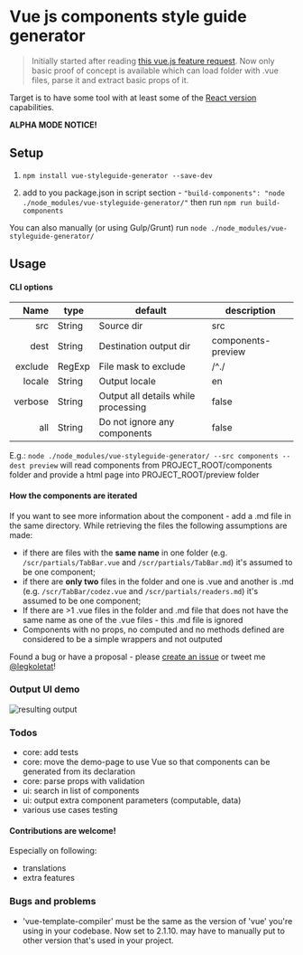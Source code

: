 # Vue js components style guide generator

> Initially started after reading [this vue.js feature request](https://github.com/vuejs/vue-requests/issues/17).
Now only basic proof of concept is available which can load folder with .vue files, parse it and extract basic props of it.

Target is to have some tool with at least some of the [React version](https://github.com/styleguidist/react-styleguidist) capabilities.

**ALPHA MODE NOTICE!**

## Setup

  1. ```npm install vue-styleguide-generator --save-dev```

  2. add to you package.json in script section - ```"build-components": "node ./node_modules/vue-styleguide-generator/"``` then run ```npm run build-components```

  You can also manually (or using Gulp/Grunt) run ```node ./node_modules/vue-styleguide-generator/```

## Usage

#### CLI options

| Name | type | default | description |
| ---: | ---- |  ------ |------------ |
| src  | String|Source dir|src|
| dest | String|Destination output dir| components-preview|
|exclude| RegExp|File mask to exclude |/^\./|
|locale|String|Output locale|en|
|verbose| String|Output all details while processing| false|
|all| String|Do not ignore any components| false|

 E.g.: ```node ./node_modules/vue-styleguide-generator/ --src components --dest preview``` will read components from PROJECT_ROOT/components folder and provide a html page into PROJECT_ROOT/preview folder


#### How the components are iterated

 If you want to see more information about the component - add a .md file in the same directory.
 While retrieving the files the following assumptions are made:
  - if there are files with the **same name** in one folder (e.g. ```/scr/partials/TabBar.vue``` and ```/scr/partials/TabBar.md```) it's assumed to be one component;
  - if there are **only two** files in the folder and one is .vue and another is .md (e.g. ```/scr/TabBar/codez.vue``` and ```/scr/partials/readers.md```)  it's assumed to be one component;
  - If there are >1 .vue files in the folder and .md file that does not have the same name as one of the .vue files - this .md file is ignored
  - Components with no props, no computed and no methods defined are considered to be a simple wrappers and not outputed


  Found a bug or have a proposal - please [create an issue](https://github.com/shershen08/vue-styleguide-generator/issueshttps://github.com/shershen08/vue-styleguide-generator/issues) or tweet me [@legkoletat](https://twitter.com/legkoletat)!

### Output UI demo

 ![resulting output](https://raw.githubusercontent.com/shershen08/vue-styleguide-generator/master/demo-output.jpg)

### Todos

- core: add tests
- core: move the demo-page to use Vue so that components can be generated from its declaration
- core: parse props with validation
- ui: search in list of components
- ui: output extra component parameters (computable, data)
- various use cases testing

#### Contributions are welcome!

Especially on following:
 - translations
 - extra features

### Bugs and problems

- 'vue-template-compiler' must be the same as the version of 'vue' you're using in your codebase. Now set to 2.1.10. may have to manually put to other version that's used in your project.
